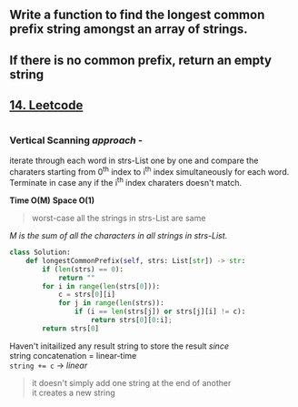 ## Write a function to find the longest common prefix string amongst an array of strings.
## If there is no common prefix, return an empty string
## [14. Leetcode](https://leetcode.com/problems/longest-common-prefix/)
#

###  Vertical Scanning *approach* -<br>
iterate through each word in strs-List one by one and compare the charaters starting from 0<sup>th</sup> index to i<sup>th</sup> index simultaneously for each word.<br>
Terminate in case any if the i<sup>th</sup> index charaters doesn't match.


  
**Time O(M)**  **Space O(1)**     
> worst-case all the strings in strs-List are same 

*M is the sum of all the characters in all strings in strs-List.*
```python
class Solution:
    def longestCommonPrefix(self, strs: List[str]) -> str:
        if (len(strs) == 0):
            return ""
        for i in range(len(strs[0])):
            c = strs[0][i]
            for j in range(len(strs)):
                if (i == len(strs[j]) or strs[j][i] != c):
                    return strs[0][0:i];             
        return strs[0]
```              
Haven't initailized any result string to store the result *since* <br>
string concatenation = linear-time<br>
`string += c` -> *linear*
>it doesn't simply add one string at the end of another<br>
> it creates a new string